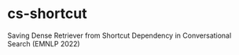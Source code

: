 # cs-shortcut
Saving Dense Retriever from Shortcut Dependency in Conversational Search (EMNLP 2022)
